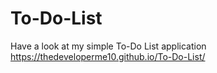 # To-Do-List
Have a look at my simple To-Do List application https://thedeveloperme10.github.io/To-Do-List/
